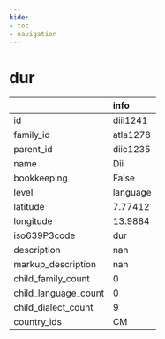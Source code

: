 ```yaml
---
hide:
- toc
- navigation
---
```

# dur
|                      | info     |
|:---------------------|:---------|
| id                   | diii1241 |
| family_id            | atla1278 |
| parent_id            | diic1235 |
| name                 | Dii      |
| bookkeeping          | False    |
| level                | language |
| latitude             | 7.77412  |
| longitude            | 13.9884  |
| iso639P3code         | dur      |
| description          | nan      |
| markup_description   | nan      |
| child_family_count   | 0        |
| child_language_count | 0        |
| child_dialect_count  | 9        |
| country_ids          | CM       |